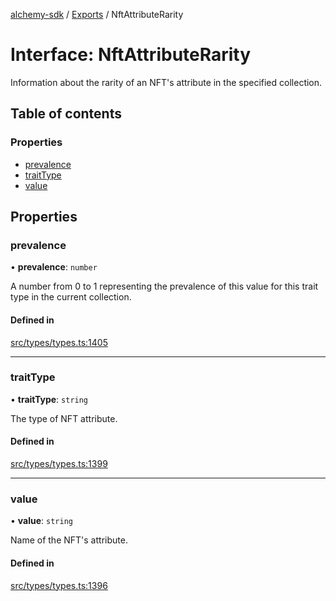 [alchemy-sdk](../README.md) / [Exports](../modules.md) / NftAttributeRarity

# Interface: NftAttributeRarity

Information about the rarity of an NFT's attribute in the specified collection.

## Table of contents

### Properties

- [prevalence](NftAttributeRarity.md#prevalence)
- [traitType](NftAttributeRarity.md#traittype)
- [value](NftAttributeRarity.md#value)

## Properties

### prevalence

• **prevalence**: `number`

A number from 0 to 1 representing the prevalence of this value for this
trait type in the current collection.

#### Defined in

[src/types/types.ts:1405](https://github.com/alchemyplatform/alchemy-sdk-js/blob/5992f68/src/types/types.ts#L1405)

___

### traitType

• **traitType**: `string`

The type of NFT attribute.

#### Defined in

[src/types/types.ts:1399](https://github.com/alchemyplatform/alchemy-sdk-js/blob/5992f68/src/types/types.ts#L1399)

___

### value

• **value**: `string`

Name of the NFT's attribute.

#### Defined in

[src/types/types.ts:1396](https://github.com/alchemyplatform/alchemy-sdk-js/blob/5992f68/src/types/types.ts#L1396)
